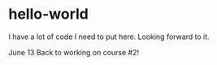 # hello-world

I have a lot of code I need to put here. Looking forward to it.

June 13
Back to working on course #2!
